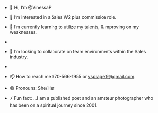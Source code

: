 - 👋 Hi, I’m @VinessaP
- 👀 I’m interested in a Sales W2 plus commission role.
- 🌱 I’m currently learning to utilize my talents, & improving on my weaknesses.
- 
- 💞️ I’m looking to collaborate on team environments within the Sales industry.
- 
- 📫 How to reach me 970-566-1955 or vsprager9@gmail.com.

- 😄 Pronouns: She/Her
- ⚡ Fun fact: ...I am a published poet and an amateur photographer who has been on a spiritual journey since 2001.

<!---
VinessaP/VinessaP is a ✨ special ✨ repository because its `README.md` (this file) appears on your GitHub profile.
You can click the Preview link to take a look at your changes.
--->
